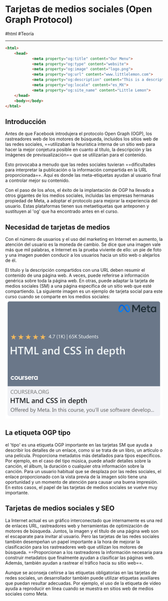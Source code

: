 # Tarjetas de medios sociales (Open Graph Protocol)
#html #Teoría 

---
```html
<html>
	<head>
			<meta property="og:title" content="Our Menu">
			<meta property="og:type" content="website">
			<meta property="og:image" content="logo.png">
			<meta property="og:url" content="www.littlelemon.com">
			<meta property="og:description" content="This is a description">
			<meta property="og:locale" content="es_MX">
			<meta property="og:site_name" content="Little Lemon">
	</head>
	<body></body>
</html>
```
## Introducción
Antes de que Facebook introdujera el protocolo Open Graph (OGP), los rastreadores web de los motores de búsqueda, incluidos los sitios web de las redes sociales, ==utilizaban la heurística interna de un sitio web para hacer la mejor conjetura posible en cuanto al título, la descripción y las imágenes de previsualización== que se utilizarían para el contenido.

Esto provocaba a menudo que las redes sociales tuvieran ==dificultades para interpretar la publicación o la información compartida en la URL proporcionada==. Aquí es donde las meta-etiquetas ayudan al usuario final a controlar mejor su contenido.

Con el paso de los años, el éxito de la implantación de OGP ha llevado a otros gigantes de los medios sociales, incluidas las empresas hermanas propiedad de Meta, a adoptar el protocolo para mejorar la experiencia del usuario. Estas plataformas tienen sus metaetiquetas que anteponen y sustituyen al 'og' que ha encontrado antes en el curso.

## Necesidad de tarjetas de medios
Con el número de usuarios y el uso del marketing en Internet en aumento, la atención del usuario es la moneda de cambio. Se dice que una imagen vale más que mil palabras, e Internet es la prueba viviente de ello: un pie de foto y una imagen pueden conducir a los usuarios hacia un sitio web o alejarlos de él.

El título y la descripción compartidos con una URL deben resumir el contenido de una página web. A veces, puede referirse a información genérica sobre toda la página web. En otras, puede adaptar la tarjeta de medios sociales (SM) a una página específica de un sitio web que esté compartiendo. La siguiente imagen es un ejemplo de tarjeta social para este curso cuando se comparte en los medios sociales:
![Tarjeta de medios](img/tarjeta-medios.png)
## La etiqueta OGP tipo

el 'tipo' es una etiqueta OGP importante en las tarjetas SM que ayuda a describir los detalles de un enlace, como si se trata de un libro, un artículo o una película. Proporciona metadatos más detallados para tipos específicos. Por ejemplo, en el caso del tipo música, puede añadir detalles sobre la canción, el álbum, la duración o cualquier otra información sobre la canción. Para un usuario habitual que se desplaza por las redes sociales, el enlace proporcionado con la vista previa de la imagen sólo tiene una oportunidad y un momento de atención para causar una buena impresión. En estos casos, el papel de las tarjetas de medios sociales se vuelve muy importante.

## Tarjetas de medios sociales y SEO

La Internet actual es un gráfico interconectado que internamente es una red de enlaces URL, rastreadores web y herramientas de optimización de motores de búsqueda. Juntos, la imagen y el título de una página web son el escaparate para invitar al usuario. Pero las tarjetas de las redes sociales también desempeñan un papel importante a la hora de mejorar la clasificación para los rastreadores web que utilizan los motores de búsqueda. ==Proporcionan a los rastreadores la información necesaria para construir metadatos que finalmente ayudan a clasificar las páginas web. Además, también ayudan a rastrear el tráfico hacia su sitio web==.

Aunque se aconseja ceñirse a las etiquetas obligatorias en las tarjetas de redes sociales, un desarrollador también puede utilizar etiquetas auxiliares que puedan resultar adecuadas. Por ejemplo, el uso de la etiqueta de vídeo ayuda a reproducir en línea cuando se muestra en sitios web de medios sociales como Meta.